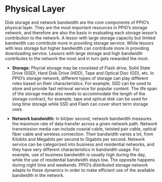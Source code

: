 # Physical Layer

Disk storage and network bandwidth are the core components of PPIO’s physical layer. They are the most important resources in PPIO’s storage network, and therefore are also the basis in evaluating each storage lessor’s contribution to the network. A lessor with large storage capacity but limited bandwidth can contribute more in providing storage service. While lessors with less storage but higher bandwidth can contribute more in providing downloading service. Lessors with large storage and high bandwidth contributes to the network the most and in turn gets rewarded the most.

- **Storage:** Phycial storage may be consisted of Flash drive, Solid State Drive (SSD), Hard Disk Drive (HDD), Tape and Optical Disc (OD), etc. In PPIO’s storage network, different types of storage can play different roles based on their characteristics. For example, SSD can be used to store and provide fast retrieval service for popular content. The life span of the storage media also needs to accommodate the length of the storage contract, for example, tape and optical disk can be used for long time storage while SSD and Flash can cover short term storage uses.

- **Network bandwidth:** In bit/per second, network bandwidth measures the maximum rate of data transfer across a given network path. Network transmission media can include coaxial cable, twisted pair cable, optical fiber cable and wireless connection. Their bandwidth varies a lot, from Kilobits and Megabits per second to Gigabits per second. Network service can be categorized into business and residential networks, and they have very different characteristics in bandwidth usage. For example, use of business bandwidth is usually high during the day, while the use of residential bandwidth stays low. The opposite happens during night time and weekends. PPIO’s distributed storage network adapts to these dynamics in order to make efficient use of the available bandwidth in the network.
